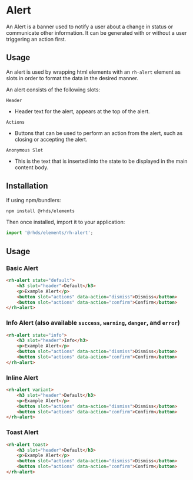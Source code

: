 # Alert
An Alert is a banner used to notify a user about a change in status or communicate other information. It can be generated with or without a user triggering an action first.

## Usage
An alert is used by wrapping html elements with an `rh-alert` element as slots in order to format the data in the desired manner.  

An alert consists of the following slots:

`Header`
- Header text for the alert, appears at the top of the alert. 

`Actions`
- Buttons that can be used to perform an action from the alert, such as closing or accepting the alert.

`Anonymous Slot`
- This is the text that is inserted into the state to be displayed in the main content body. 

##  Installation

If using npm/bundlers:
```bash
npm install @rhds/elements
```

Then once installed, import it to your application:

```js
import '@rhds/elements/rh-alert';
```
## Usage

### Basic Alert 
```html
<rh-alert state="default">
    <h3 slot="header">Default</h3>
    <p>Example Alert</p>
    <button slot="actions" data-action="dismiss">Dismiss</button>
    <button slot="actions" data-action="confirm">Confirm</button>
</rh-alert>
```

### Info Alert (also available `success`, `warning`, `danger`, and `error`)
```html
<rh-alert state="info">
    <h3 slot="header">Info</h3>
    <p>Example Alert</p>
    <button slot="actions" data-action="dismiss">Dismiss</button>
    <button slot="actions" data-action="confirm">Confirm</button>
</rh-alert>
```

### Inline Alert 
```html
<rh-alert variant>
    <h3 slot="header">Default</h3>
    <p>Example Alert</p>
    <button slot="actions" data-action="dismiss">Dismiss</button>
    <button slot="actions" data-action="confirm">Confirm</button>
</rh-alert>
```

### Toast Alert
```html
<rh-alert toast>
    <h3 slot="header">Default</h3>
    <p>Example Alert</p>
    <button slot="actions" data-action="dismiss">Dismiss</button>
    <button slot="actions" data-action="confirm">Confirm</button>
</rh-alert>
```